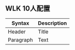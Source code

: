 ## WLK 10人配置

| Syntax      | Description |
| ----------- | ----------- |
| Header      | Title       |
| Paragraph   | Text        |
